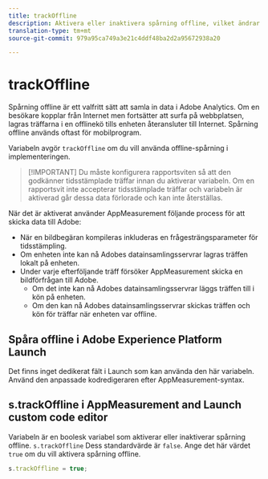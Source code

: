 ```yaml
---
title: trackOffline
description: Aktivera eller inaktivera spårning offline, vilket ändrar hur AppMeasurement samlar in data.
translation-type: tm+mt
source-git-commit: 979a95ca749a3e21c4ddf48ba2d2a95672938a20

---
```



# trackOffline

Spårning offline är ett valfritt sätt att samla in data i Adobe Analytics. Om en besökare kopplar från Internet men fortsätter att surfa på webbplatsen, lagras träffarna i en offlinekö tills enheten återansluter till Internet. Spårning offline används oftast för mobilprogram.

Variabeln avgör `trackOffline` om du vill använda offline-spårning i implementeringen.

> [!IMPORTANT] Du måste konfigurera rapportsviten så att den godkänner tidsstämplade träffar innan du aktiverar variabeln. Om en rapportsvit inte accepterar tidsstämplade träffar och variabeln är aktiverad går dessa data förlorade och kan inte återställas.

När det är aktiverat använder AppMeasurement följande process för att skicka data till Adobe:

* När en bildbegäran kompileras inkluderas en frågesträngsparameter för tidsstämpling.
* Om enheten inte kan nå Adobes datainsamlingsservrar lagras träffen lokalt på enheten.
* Under varje efterföljande träff försöker AppMeasurement skicka en bildförfrågan till Adobe.
   * Om det inte kan nå Adobes datainsamlingsservrar läggs träffen till i kön på enheten.
   * Om den kan nå Adobes datainsamlingsservrar skickas träffen och kön för träffar när enheten var offline.

## Spåra offline i Adobe Experience Platform Launch

Det finns inget dedikerat fält i Launch som kan använda den här variabeln. Använd den anpassade kodredigeraren efter AppMeasurement-syntax.

## s.trackOffline i AppMeasurement and Launch custom code editor

Variabeln är en boolesk variabel som aktiverar eller inaktiverar spårning offline. `s.trackOffline` Dess standardvärde är `false`. Ange det här värdet `true` om du vill aktivera spårning offline.

```js
s.trackOffline = true;
```
